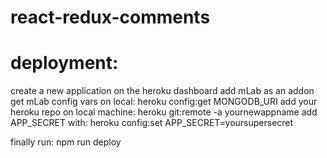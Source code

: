 # react-redux-comments

# deployment:
create a new application on the heroku dashboard
add mLab as an addon
get mLab config vars on local:
heroku config:get MONGODB_URI
add your heroku repo on local machine:
heroku git:remote -a yournewappname
add APP_SECRET with:
heroku config:set APP_SECRET=yoursupersecret

finally run:
npm run deploy